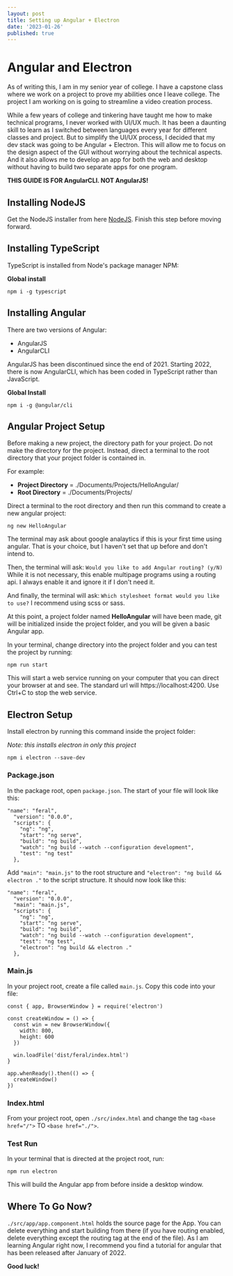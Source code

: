 ```yaml
---
layout: post
title: Setting up Angular + Electron
date: '2023-01-26'
published: true
---
```


# Angular and Electron

As of writing this, I am in my senior year of college. I have a capstone class where we work on a project to prove my abilities once I leave college. The project I am working on is going to streamline a video creation process. 

While a few years of college and tinkering have taught me how to make technical programs, I never worked with UI/UX much. It has been a daunting skill to learn as I switched between languages every year for different classes and project. But to simplify the UI/UX process, I decided that my dev stack was going to be Angular + Electron. This will allow me to focus on the design aspect of the GUI without worrying about the technical aspects. And it also allows me to develop an app for both the web and desktop without having to build two separate apps for one program. 

**THIS GUIDE IS FOR AngularCLI. NOT AngularJS!**

## Installing NodeJS

Get the NodeJS installer from here [NodeJS](https://nodejs.org/en/). Finish this step before moving forward.

## Installing TypeScript

TypeScript is installed from Node's package manager NPM:

**Global install**
```console
npm i -g typescript
```

## Installing Angular

There are two versions of Angular:
* AngularJS
* AngularCLI

AngularJS has been discontinued since the end of 2021. Starting 2022, there is now AngularCLI, which has been coded in TypeScript rather than JavaScript.

**Global Install**
```console
npm i -g @angular/cli
```

## Angular Project Setup

Before making a new project, the directory path for your project. Do not make the directory for the project. Instead, direct a terminal to the root directory that your project folder is contained in.

For example:
* **Project Directory** = ./Documents/Projects/HelloAngular/
* **Root Directory** = ./Documents/Projects/

Direct a terminal to the root directory and then run this command to create a new angular project:

```console
ng new HelloAngular
```

The terminal may ask about google analaytics if this is your first time using angular. That is your choice, but I haven't set that up before and don't intend to.

Then, the terminal will ask: `Would you like to add Angular routing? (y/N)`<br>
While it is not necessary, this enable multipage programs using a routing api. I always enable it and ignore it if I don't need it. 

And finally, the terminal will ask: `Which stylesheet format would you like to use?` I recommend using scss or sass.

At this point, a project folder named **HelloAngular** will have been made, git will be initialized inside the project folder, and you will be given a basic Angular app.

In your terminal, change directory into the project folder and you can test the project by running:
```console
npm run start
```
This will start a web service running on your computer that you can direct your browser at and see. The standard url will https://localhost:4200. Use Ctrl+C to stop the web service. 

## Electron Setup

Install electron by running this command inside the project folder:

*Note: this installs electron in only this project*
```console
npm i electron --save-dev
```

### Package.json

In the package root, open `package.json`. The start of your file will look like this:

```
"name": "feral",
  "version": "0.0.0",
  "scripts": {
    "ng": "ng",
    "start": "ng serve",
    "build": "ng build",
    "watch": "ng build --watch --configuration development",
    "test": "ng test"
  },
```

Add `"main": "main.js"` to the root structure and `"electron": "ng build && electron ."` to the script structure. It should now look like this:

```
"name": "feral",
  "version": "0.0.0",
  "main": "main.js",
  "scripts": {
    "ng": "ng",
    "start": "ng serve",
    "build": "ng build",
    "watch": "ng build --watch --configuration development",
    "test": "ng test",
    "electron": "ng build && electron ."
  },
```
### Main.js

In your project root, create a file called `main.js`. Copy this code into your file:

```
const { app, BrowserWindow } = require('electron')

const createWindow = () => {
  const win = new BrowserWindow({
    width: 800,
    height: 600
  })

  win.loadFile('dist/feral/index.html')
}

app.whenReady().then(() => {
  createWindow()
})
```

### Index.html

From your project root, open `./src/index.html` and change the tag `<base href="/">` TO `<base href="./">`.

### Test Run

In your terminal that is directed at the project root, run:
```console
npm run electron
```

This will build the Angular app from before inside a desktop window.

## Where To Go Now?

`./src/app/app.component.html` holds the source page for the App. You can delete everything and start building from there (if you have routing enabled, delete everything except the routing tag at the end of the file). As I am learning Angular right now, I recommend you find a tutorial for angular that has been released after January of 2022.

**Good luck!**




